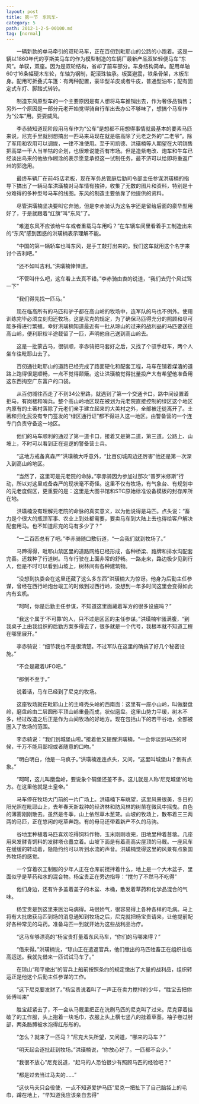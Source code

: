 ```yaml
---
layout: post
title: 第一节　东风车-
category: 5
path: 2012-1-2-5-00100.md
tag: [normal]
---
```


　　一辆新款的单马牵引的双轮马车，正在百仞到毗耶山的公路的小跑着。这是一辆以1860年代的亨斯美马车的作为模型制造的车辆厂最新产品双轮轻便马车“东风”。单驭，双座。因为是双轮结构，省却了前车部分。车身结构简单。配用单轴60寸16条幅硬木车轮，车轴为钢制，配滚珠轴承。板簧避震，铁条骨架，木板车身。配用可折叠式车篷：有两种配置，豪华型羊皮或者牛皮，普通型油布；配有固定式车灯、脚踏式转铃。

　　制造东风原型车的一个主要原因是有人想将马车推销出去，作为奢侈品销售；另外一个原因是一部分元老开始觉得骑自行车出去办公不够味了，想搞个马车作为“公车”用。耍耍威风。

　　李赤骑知道现阶段用马车作为“公车”是想都不用想得事情就最基本的要素马匹来说，尼克手里就别想搞出一匹马来马现在就是临高除了元老之外的“二老爷”。除了军用和农用可以调拨，一律不准使用。至于司凯德、洪璜楠等人期望在大明销售把高举一干人当羊牯的企划，也很难说能否有市场。但是造紫电改、炮车和牛车已经淡出鸟来的他故作糊涂的表示愿意承担这一试制任务，最不济可以给即将重返广州的郭逸用。

　　最终车辆厂在前4S店老板，现在军务总管庭后勤司令部主任参谋洪璜楠的指导下搞出了一辆马车洪璜楠对马车情有独钟，收集了无数的图片和资料，特别是十分难得的多种型号马车的线图。东风的制造主要依靠了他提供的资料。

　　尽管洪璜楠坚决要叫它奔驰，但是李赤骑认为这名字还是留给后面的豪华型用好了，于是就跟着“红旗”叫“东风”了。

　　“难道东风不应该给牛车或者重载马车用吗？”在车辆车间里看着手工制造出来的“东风”感到困惑的洪璜楠表示理解不能。

　　“中国的第一辆轿车也叫东风，是手工敲打出来的。我们这车就用这个名字来讨个吉利吧。”

　　“还不如叫吉利。”洪璜楠悻悻道。

　　“不管叫什么吧，这车看上去真不错。”李赤骑由衷的说道，“我们去兜个风试驾一下”

　　“我们得先找一匹马。”

　　现在临高所有的马匹和驴子都在高山岭的牧场中，连军队的马也不例外。使用训练完毕必须立刻归还牧场。这是尼克的规定，为了确保马匹得充分的照顾和尽可能多得进行繁殖。幸好洪璜楠知道最近有一批从琼山的过来的战利品的马匹要送往高山岭，便利职权半途截留了一匹，声明他自己送到高山岭去。

　　这是一批蒙古马，很驯顺，李赤骑把马套好之后，又找了个驭手赶车，两个人坐车往毗耶山去了。

　　百仞通往毗耶山的道路已经完成了路面硬化和配套工程，马车在铺着煤渣的道路上跑得很是顺畅，一点不觉得颠簸。这让洪璜楠觉得批量投产大有希望他准备用这东西掏空广东富户的口袋。

　　从百仞城往西走了不到34公里路，就遇到了第一个交通卡口。路中间设置着拒马，有岗楼和哨兵。整个高山岭地区现在被划为元老院直接控制的绿区这个地区内原有的土著村落除了元老们亲手建立起来的大美村之外，全部被迁徙离开了。土著和归化民没有专门签发的“绿区通行证”都不得进入这一地区。由警备营的一个连专门负责守备这一地区。

　　他们的马车顺利的通过了第一道卡口，接着又是第二道，第三道。公路上、山坡上，不时可以看到正在巡逻的警备营士兵。

　　“这地方戒备真森严”洪璜楠大呼意外，“比百仞城周边还厉害”他还是第一次深入到高山岭地区。

　　“当然了，这里可是元老院的命脉。”李赤骑因为参加过那次“普罗米修斯”行动，所以对这里戒备森严的现状毫不奇怪。这里不仅有牧场，有气象台、有规划中的元老度假区，更重要的是：这里是大图书馆和STC原始标准设备模板的封存库所在地。

　　洪璜楠没有理解元老院的命脉的真实意义，以为他说得是马匹。点头说：“畜力是个很大的瓶颈军事、农业上到处都需要，要卖马车到大陆上去也得给客户解决配套用马。也不知道尼克的马有多少了？”

　　“一二百匹总有了吧。”李赤骑随口敷衍道，“一会我们就到牧场了。”

　　马蹄得得，毗耶山禁区里的道路网络已经形成，各种桥梁、路牌和排水沟配套完善。还栽种了行道树。马车行驶在上面非常的舒畅。一路走来，路边极少见到行人，但是不时可以看到山坡上，树林间有各种建筑物。

　　“没想到执委会在这里还藏了这么多东西”洪璜楠大为惊讶。他身为后勤主任参谋，曾经在西行岭炮台竣工的时候到过西行岭，没想到一年多时间这里会变得如此内有玄机。

　　“呵呵，你是后勤主任参谋，不知道这里面藏着军方的很多设施吗？”

　　“我这个属于‘不可靠’的人，只不过是区区的主任参谋。”洪璜楠牢骚满腹，“到我桌子上由我组织的后勤方案多得去了，很多就是一个代号，我根本就不知道工程在哪里展开。”

　　李赤骑说：“细节我也不是很清楚。不过军队在这里的确搞了好几个秘密设施。”

　　“不会是藏着UFO吧。”

　　“那倒不至于。”

　　说着话，马车已经到了尼克的牧场。

　　这座牧场就在毗耶山上的主峰秃头岭的西南面：这里有一座小山岭，叫做磨盘岭，磨盘岭由二层圆形平顶山岭重叠而成，状似磨盘。这里山势力平缓，树木不多，经过改造之后正是作为山间牧场的好地方。现在包括山下的若干谷地，全部被圈入了牧场的范围。

　　李赤骑说：“我们到城堡山啦。”接着他又提醒洪璜楠，“一会你谈到马匹的时候，千万不能用鄙视或者随意的口吻。”

　　“明白明白，他是一马疯子。”洪璜楠连连点头，又问，“这里叫城堡山？倒有点象。”

　　“呵呵，这儿叫磨盘岭，要说象个碉堡还差不多。这儿就是人称‘尼克城堡’的地方。在这里他就是土皇帝。”

　　马车停在牧场大门前的一片广场上。洪璜楠下车眺望，这里风景很美，冬日的阳光照在毗耶山上，去年春天新栽种的经济林和防风林的树苗在微风中摇曳。白色的薄雾刚刚散去。虽然是冬季，山上依然草木葱茏。山坡的牧场上，散布着三三两两的马匹，正在悠闲的吃草奔跑。有的母马还带着新产不久的马驹。

　　谷地里种植着马匹喜欢吃得饲料作物，玉米刚刚收完，田地里种着苜蓿。几座用来发酵青饲料的发酵塔仓矗立着。山坡下面是有着高高尖屋顶的马厩。一座风车在缓缓的转动着，隐隐约约可以听到水流的声音。洪璜楠觉得这里的风景有点象国外牧场的感觉。

　　一个穿着农工制服的少年人正在仓库前搅拌着什么，地上是一个大木盆子，里面似乎是草药和水的混合物。杨宝贵正在旁边指导：“搅匀了不然马不吃得”

　　他们身边，还有许多盖着盖子的木盆、木桶，散发着草药和化学品混合的气味。

　　杨宝贵是到这里来医治马病得。马很娇气，很容易得上各种各样的毛病。马上将有大批缴获马匹到场的消息通知到牧场之后，尼克就把杨宝贵请来，让他提前配好各种常见的马药。准备马匹一到就开始为这些战利品治疗。

　　“这马车够漂亮的”杨宝贵打量着东风马车，“你们的马哪来得？”

　　“借来得。”洪璜楠说，“琼山正在遣返官兵，他们缴出的马匹牲畜正在组织往临高运送。我就先借来一匹试试马车了。”

　　在琼山“和平撤出”的官兵上船前按照条约的规定缴出了大量的战利品，组织转运正是他这个后勤主任参谋的工作。

　　“这下尼克要发财了。”杨宝贵说着叫了一声正在卖力搅拌的少年，“胜宝去把你师傅叫来”

　　胜宝赶紧去了，不一会从马厩里把正在洗刷马匹的尼克叫了过来。尼克穿着挂破了的工作服，头上抱着一块毛巾，衣服上头上横七竖八的挂着草茎。袖子卷过肘部，两条胳膊被水泡得红彤彤的。

　　“怎么？就来了一匹马？”尼克大失所望，又问道，“哪来的马车？”

　　“明天起会逐批赶到牧场。”洪璜楠说，“你放心好了。一匹都不会少。”

　　“我很不放心”尼克说道，“赶马的人恐怕很少有照顾马匹的经验吧？”

　　“都是过去当过马夫的……”

　　“这伙马夫只会役使，一点不知道爱护马匹”尼克一把扯下了自己脑袋上的毛巾，蹲在地上，“早知道我应该亲自去得”